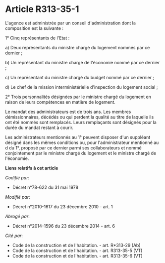 # Article R313-35-1

L'agence est administrée par un conseil d'administration dont la composition est la suivante :

1° Cinq représentants de l'Etat :

a) Deux représentants du ministre chargé du logement nommés par ce dernier ;

b) Un représentant du ministre chargé de l'économie nommé par ce dernier ;

c) Un représentant du ministre chargé du budget nommé par ce dernier ;

d) Le chef de la mission interministérielle d'inspection du logement social ;

2° Trois personnalités désignées par le ministre chargé du logement en raison de leurs compétences en matière de logement.

Le mandat des administrateurs est de trois ans. Les membres démissionnaires, décédés ou qui perdent la qualité au titre de
laquelle ils ont été nommés sont remplacés. Leurs remplaçants sont désignés pour la durée du mandat restant à courir.

Les administrateurs mentionnés au 1° peuvent disposer d'un suppléant désigné dans les mêmes conditions ou, pour
l'administrateur mentionné au d du 1°, proposé par ce dernier parmi ses collaborateurs et nommé conjointement par le ministre
chargé du logement et le ministre chargé de l'économie.

**Liens relatifs à cet article**

_Codifié par_:

  - Décret n°78-622 du 31 mai 1978

_Modifié par_:

  - Décret n°2010-1617 du 23 décembre 2010 - art. 1

_Abrogé par_:

  - Décret n°2014-1596 du 23 décembre 2014 - art. 6

_Cité par_:

  - Code de la construction et de l'habitation. - art. R*313-29 (Ab)
  - Code de la construction et de l'habitation. - art. R313-35-5 (VT)
  - Code de la construction et de l'habitation. - art. R313-35-6 (VT)
